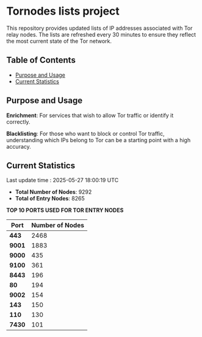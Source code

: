 # Tornodes lists project

This repository provides updated lists of IP addresses associated with Tor relay nodes. The lists are refreshed every 30 minutes to ensure they reflect the most current state of the Tor network.

## Table of Contents

- [Purpose and Usage](#purpose-and-usage)
- [Current Statistics](#current-statistics)


## Purpose and Usage

**Enrichment**: For services that wish to allow Tor traffic or identify it correctly.

**Blacklisting**: For those who want to block or control Tor traffic, understanding which IPs belong to Tor can be a starting point with a high accuracy.

## Current Statistics

Last update time : 2025-05-27 18:00:19 UTC

- **Total Number of Nodes**: 9292
- **Total of Entry Nodes**: 8265

**TOP 10 PORTS USED FOR TOR ENTRY NODES**

| **Port** | **Number of Nodes** |
|------|-----------------|
| **443**   | 2468  |
| **9001**   | 1883  |
| **9000**   | 435  |
| **9100**   | 361  |
| **8443**   | 196  |
| **80**   | 194  |
| **9002**   | 154  |
| **143**   | 150  |
| **110**   | 130  |
| **7430**   | 101  |

